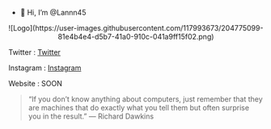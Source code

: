 - 👋 Hi, I’m @Lannn45
<p style="font-size:14px" align="center">
![Logo](https://user-images.githubusercontent.com/117993673/204775099-81e4b4e4-d5b7-41a0-910c-041a9ff15f02.png)


Twitter   : [Twitter](https://twitter.com/Lannn45)

Instagram : [Instagram](https://instagram.com/syafrilma_)

Website : SOON


> “If you don’t know anything about computers, 
> just remember that they are machines that do 
> exactly what you tell them but often surprise 
> you in the result.” — Richard Dawkins

<!---
Lannn45/Lannn45 is a ✨ special ✨ repository because its `README.md` (this file) appears on your GitHub profile.
You can click the Preview link to take a look at your changes.
--->
